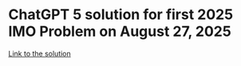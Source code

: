 # ChatGPT 5 solution for first 2025 IMO Problem on August 27, 2025

[Link to the solution](https://chatgpt.com/s/t_68ad166b777c81919ce06c7a5136bcbc)

